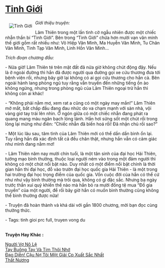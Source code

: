 <a href="https://utruyen.com/tinh-gioi/7274/" title="Tinh Giới"><h1>Tinh Giới</h1></a><div style="display:table"><img align="right" style="float: left; padding: 10px;" src="https://utruyen.com/images/story/200x260/tinh-gioi.jpg" alt="Tinh Giới"><i>Giới thiệu truyện:</i><p></p>Lâm Thiên trong một lần tình cờ ngẫu nhiên được một chiếc nhẫn thần bí “Tinh Giới”. Bên trong “Tinh Giới” chứa hơn mười vạn văn minh thế giới gồm rất nhiều như: Võ Hiệp Văn Minh, Ma Huyễn Văn Minh, Tu Chân Văn Minh, Tinh Tạp Văn Minh, Linh Hồn Văn Minh…<p></p><i>Trích đoạn chương đầu:</i><p></p> - Nửa giờ! Lâm Thiên té trên mặt đất đã nửa giờ không chút động đậy. Nếu là ở ngoài đường thì hắn đã được người qua đường gọi xe cứu thương đưa tới bệnh viện rồi, nhưng bây giờ lại không có ai gọi cứu thương cho hắn cả. Bên ngoài hành lang phòng ngủ tuy rằng vẫn truyền đến những tiếng ồn ào không ngừng, nhưng trong phòng ngủ của Lâm Thiên ngoại trừ hắn thì không còn ai khác!<p></p> - “Không phải nằm mơ, xem rat a cũng có một ngày may mắn!” Lâm Thiên mở mắt, bất chấp đầu đang đau nhức do va chạm mạnh với sàn nhà, vội vàng giơ tay trái lên nhìn. Ở ngón giữa có một chiếc nhẫn đang phát ra quang mang màu ngân bạch lóng lánh. Hắn hơi sửng sốt một chút rồi trong lòng lại mừng như điên: “Chiếc nhẫn đã biến hoá rồi! Đã nhận chủ rồi sao?”<p></p> - Một lúc lâu sau, tâm tình của Lâm Thiên mới có thể dần dần bình ổn lại. Tuy rằng hắn đã xác định tất cả đều chân thật, nhưng hắn vẫn có cảm giác như mình đang nằm mơ!<p></p> - Lâm Thiên năm nay mười chín tuổi, là một tân sinh của đại học Hải Thiên, tướng mạo bình thường, thuộc loại người ném vào trong một đám người thì không có một chút nổi bật nào. Duy nhất có một điểm nổi bật chính là thời gian hắn thi đại học, đỗ vào trườn đại học quốc gia Hải Thiên - là một trong hai trường đại học trọng điểm của quốc gia. Vốn cuộc đời của hắn có thể cứ như như vậy bình thường mà trôi qua, không có gì đặc sắc. Nhưng ba ngày trước thần xui quỷ khiến thế nào mà hắn bỏ ra mười đồng tệ mua “Đồ gia truyền” của một người, để rồi bây giờ hắn có muốn bình thường cũng không thể bình thường được nữa!<p></p> - Truyện đã hoàn thành và khá dài với gần 1800 chương, mời bạn đọc cùng thưởng thức.<p></p> - Tags: tinh gioi prc full, truyen vong du</div><p><br><b>Truyện Hay Khác :</b></p><a href="https://utruyen.com/nguoi-vo-no-le/21952/" alt="Người Vợ Nô Lệ">Người Vợ Nô Lệ</a><br/><a href="https://truyenngontinhay.wordpress.com/2019/10/03/tay-buong-tay-va-tim-thoi-nho/" alt="Tay Buông Tay Và Tim Thôi Nhớ">Tay Buông Tay Và Tim Thôi Nhớ</a><br/><a href="https://www.flickr.com/photos/184340401@N07/48818771673/" alt="Đạo Diễn! Cậu Nợ Tôi Một Giải Cp Xuất Sắc Nhất">Đạo Diễn! Cậu Nợ Tôi Một Giải Cp Xuất Sắc Nhất</a><br/><a href="https://github.com/quanluxury/ngontinhhot/tree/master/truyenhay/20303/" alt="Thất Nương">Thất Nương</a><br/>